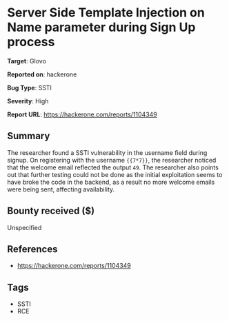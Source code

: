 # Server Side Template Injection on Name parameter during Sign Up process

**Target**: Glovo

**Reported on**: hackerone

**Bug Type**: SSTI

**Severity**: High

**Report URL**: https://hackerone.com/reports/1104349

## Summary
The researcher found a SSTI vulnerability in the username field during signup. On registering with the username `{{7*7}}`, the researcher noticed that the welcome email reflected the output `49`.
The researcher also points out that further testing could not be done as the initial exploitation seems to have broke the code in the backend, as a result no more welcome emails were being sent, affecting availability.

## Bounty received ($)
Unspecified

## References
- https://hackerone.com/reports/1104349
## Tags
- SSTI
- RCE
